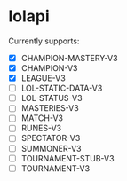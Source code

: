# lolapi

Currently supports:

- [x] CHAMPION-MASTERY-V3
- [x] CHAMPION-V3
- [x] LEAGUE-V3
- [ ] LOL-STATIC-DATA-V3
- [ ] LOL-STATUS-V3
- [ ] MASTERIES-V3
- [ ] MATCH-V3
- [ ] RUNES-V3
- [ ] SPECTATOR-V3
- [ ] SUMMONER-V3
- [ ] TOURNAMENT-STUB-V3
- [ ] TOURNAMENT-V3
